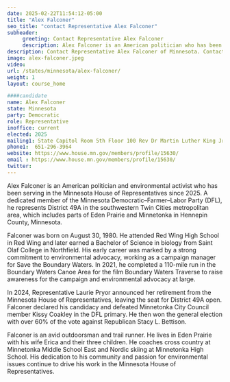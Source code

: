 ```yaml
---
date: 2025-02-22T11:54:12-05:00
title: "Alex Falconer"
seo_title: "contact Representative Alex Falconer"
subheader:
     greeting: Contact Representative Alex Falconer
     description: Alex Falconer is an American politician who has been serving in the Minnesota House of Representatives, representing District 49A. since 2025. His current term ends on January 12, 2027.
description: Contact Representative Alex Falconer of Minnesota. Contact information for Alex Falconer includes email address, phone number, and mailing address.
image: alex-falconer.jpeg
video:
url: /states/minnesota/alex-falconer/
weight: 1
layout: course_home

####candidate
name: Alex Falconer
state: Minnesota
party: Democratic
role: Representative
inoffice: current
elected: 2025
mailing1: State Capitol Room 5th Floor 100 Rev Dr Martin Luther King Jr Blvd St. Paul, MN 55155-1298
phone1:  651-296-3964
website: https://www.house.mn.gov/members/profile/15630/
email : https://www.house.mn.gov/members/profile/15630/
twitter: 
---
```

Alex Falconer is an American politician and environmental activist who has been serving in the Minnesota House of Representatives since 2025. A dedicated member of the Minnesota Democratic–Farmer–Labor Party (DFL), he represents District 49A in the southwestern Twin Cities metropolitan area, which includes parts of Eden Prairie and Minnetonka in Hennepin County, Minnesota.

Falconer was born on August 30, 1980. He attended Red Wing High School in Red Wing and later earned a Bachelor of Science in biology from Saint Olaf College in Northfield. His early career was marked by a strong commitment to environmental advocacy, working as a campaign manager for Save the Boundary Waters. In 2021, he completed a 110-mile run in the Boundary Waters Canoe Area for the film Boundary Waters Traverse to raise awareness for the campaign and environmental advocacy at large.

In 2024, Representative Laurie Pryor announced her retirement from the Minnesota House of Representatives, leaving the seat for District 49A open. Falconer declared his candidacy and defeated Minnetonka City Council member Kissy Coakley in the DFL primary. He then won the general election with over 60% of the vote against Republican Stacy L. Bettison.

Falconer is an avid outdoorsman and trail runner. He lives in Eden Prairie with his wife Erica and their three children. He coaches cross country at Minnetonka Middle School East and Nordic skiing at Minnetonka High School. His dedication to his community and passion for environmental issues continue to drive his work in the Minnesota House of Representatives.
